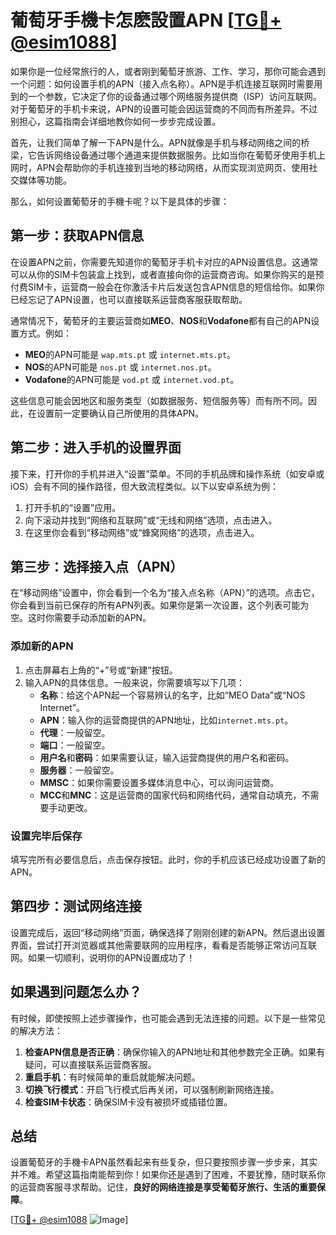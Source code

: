 # 葡萄牙手機卡怎麽設置APN [[TG💪+ @esim1088](https://t.me/s/esim1088)]

如果你是一位经常旅行的人，或者刚到葡萄牙旅游、工作、学习，那你可能会遇到一个问题：如何设置手机的APN（接入点名称）。APN是手机连接互联网时需要用到的一个参数，它决定了你的设备通过哪个网络服务提供商（ISP）访问互联网。对于葡萄牙的手机卡来说，APN的设置可能会因运营商的不同而有所差异。不过别担心，这篇指南会详细地教你如何一步步完成设置。

首先，让我们简单了解一下APN是什么。APN就像是手机与移动网络之间的桥梁，它告诉网络设备通过哪个通道来提供数据服务。比如当你在葡萄牙使用手机上网时，APN会帮助你的手机连接到当地的移动网络，从而实现浏览网页、使用社交媒体等功能。

那么，如何设置葡萄牙的手機卡呢？以下是具体的步骤：

## 第一步：获取APN信息

在设置APN之前，你需要先知道你的葡萄牙手机卡对应的APN设置信息。这通常可以从你的SIM卡包装盒上找到，或者直接向你的运营商咨询。如果你购买的是预付费SIM卡，运营商一般会在你激活卡片后发送包含APN信息的短信给你。如果你已经忘记了APN设置，也可以直接联系运营商客服获取帮助。

通常情况下，葡萄牙的主要运营商如**MEO**、**NOS**和**Vodafone**都有自己的APN设置方式。例如：

- **MEO**的APN可能是 `wap.mts.pt` 或 `internet.mts.pt`。
- **NOS**的APN可能是 `nos.pt` 或 `internet.nos.pt`。
- **Vodafone**的APN可能是 `vod.pt` 或 `internet.vod.pt`。

这些信息可能会因地区和服务类型（如数据服务、短信服务等）而有所不同。因此，在设置前一定要确认自己所使用的具体APN。

## 第二步：进入手机的设置界面

接下来，打开你的手机并进入“设置”菜单。不同的手机品牌和操作系统（如安卓或iOS）会有不同的操作路径，但大致流程类似。以下以安卓系统为例：

1. 打开手机的“设置”应用。
2. 向下滚动并找到“网络和互联网”或“无线和网络”选项，点击进入。
3. 在这里你会看到“移动网络”或“蜂窝网络”的选项，点击进入。

## 第三步：选择接入点（APN）

在“移动网络”设置中，你会看到一个名为“接入点名称（APN）”的选项。点击它，你会看到当前已保存的所有APN列表。如果你是第一次设置，这个列表可能为空。这时你需要手动添加新的APN。

### 添加新的APN

1. 点击屏幕右上角的“+”号或“新建”按钮。
2. 输入APN的具体信息。一般来说，你需要填写以下几项：
   - **名称**：给这个APN起一个容易辨认的名字，比如“MEO Data”或“NOS Internet”。
   - **APN**：输入你的运营商提供的APN地址，比如`internet.mts.pt`。
   - **代理**：一般留空。
   - **端口**：一般留空。
   - **用户名**和**密码**：如果需要认证，输入运营商提供的用户名和密码。
   - **服务器**：一般留空。
   - **MMSC**：如果你需要设置多媒体消息中心，可以询问运营商。
   - **MCC**和**MNC**：这是运营商的国家代码和网络代码，通常自动填充，不需要手动更改。

### 设置完毕后保存

填写完所有必要信息后，点击保存按钮。此时，你的手机应该已经成功设置了新的APN。

## 第四步：测试网络连接

设置完成后，返回“移动网络”页面，确保选择了刚刚创建的新APN。然后退出设置界面，尝试打开浏览器或其他需要联网的应用程序，看看是否能够正常访问互联网。如果一切顺利，说明你的APN设置成功了！

## 如果遇到问题怎么办？

有时候，即使按照上述步骤操作，也可能会遇到无法连接的问题。以下是一些常见的解决方法：

1. **检查APN信息是否正确**：确保你输入的APN地址和其他参数完全正确。如果有疑问，可以直接联系运营商客服。
2. **重启手机**：有时候简单的重启就能解决问题。
3. **切换飞行模式**：开启飞行模式后再关闭，可以强制刷新网络连接。
4. **检查SIM卡状态**：确保SIM卡没有被损坏或插错位置。

## 总结

设置葡萄牙的手機卡APN虽然看起来有些复杂，但只要按照步骤一步步来，其实并不难。希望这篇指南能帮到你！如果你还是遇到了困难，不要犹豫，随时联系你的运营商客服寻求帮助。记住，**良好的网络连接是享受葡萄牙旅行、生活的重要保障**。

[[TG💪+ @esim1088](https://t.me/s/esim1088) ![Image](https://i.postimg.cc/4NQfJmqS/Snipaste-2025-05-13-00-14-12.png)]